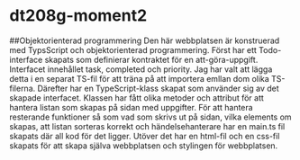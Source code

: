 # dt208g-moment2
##Objektorienterad programmering
Den här webbplatsen är konstruerad med TypsScript och objektorienterad programmering. Först har ett Todo-interface skapats som definierar kontraktet för en att-göra-uppgift. Interfacet innehållet task, completed och priority. Jag har valt att lägga detta i en separat TS-fil för att träna på att importera emllan dom olika TS-filerna. Därefter har en TypeScript-klass skapat som använder sig av det skapade interfacet. Klassen har fått olika metoder och attribut för att hantera listan som skapas på sidan med uppgifter. För att hantera resterande funktioner så som vad som skrivs ut på sidan, vilka elements om skapas, att listan sorteras korrekt och händelsehanterare har en main.ts fil skapats där all kod för det ligger. Utöver det har en html-fil och en css-fil skapats för att skapa själva webbplatsen och stylingen för webbplatsen. 
